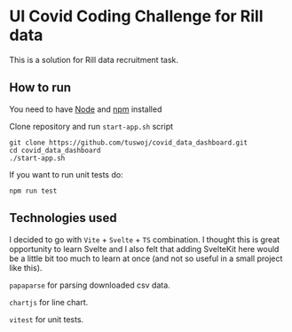 # UI Covid Coding Challenge for Rill data

This is a solution for Rill data recruitment task.

## How to run

You need to have [Node](https://nodejs.org/en) and [npm](https://www.npmjs.com/) installed

Clone repository and run `start-app.sh` script

```
git clone https://github.com/tuswoj/covid_data_dashboard.git
cd covid_data_dashboard
./start-app.sh
```

If you want to run unit tests do:

```
npm run test
```

## Technologies used

I decided to go with `Vite` + `Svelte` + `TS` combination. I thought this is great opportunity to learn Svelte and I also felt that adding SvelteKit here would be a little bit too much to learn at once (and not so useful in a small project like this).

`papaparse` for parsing downloaded csv data.

`chartjs` for line chart.

`vitest` for unit tests.
